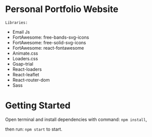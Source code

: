 # Personal Portfolio Website

`Libraries:`
- Email Js
- FortAwesome: free-bands-svg-icons
- FortAwesome: free-solid-svg-icons
- FortAwesome: react-fontawesome
- Animate.css
- Loaders.css
- Gsap-trial
- React-loaders
- React-leaflet
- React-router-dom
- Sass

# Getting Started

Open terminal and install dependencies with command: `npm install`,

then run: `npm start` to start.
